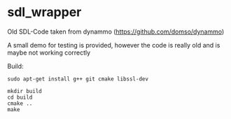 # sdl_wrapper

Old SDL-Code taken from dynammo (https://github.com/domso/dynammo)

A small demo for testing is provided, however the code
is really old and is maybe not working correctly


Build:
```
sudo apt-get install g++ git cmake libssl-dev

mkdir build
cd build
cmake ..
make
```

